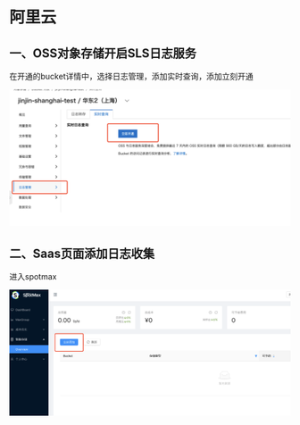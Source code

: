 # 阿里云

## 一、OSS对象存储开启SLS日志服务

在开通的bucket详情中，选择日志管理，添加实时查询，添加立刻开通

![](../../.gitbook/assets/image%20%28188%29.png)

## 二、Saas页面添加日志收集

进入spotmax

![](../../.gitbook/assets/image%20%28190%29.png)

